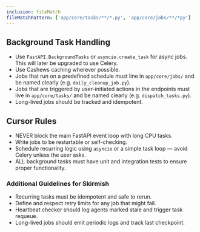 ```yaml
---
inclusion: fileMatch
fileMatchPattern: ['app/core/tasks/**/*.py', 'app/core/jobs/**/*py']
---
```


## Background Task Handling

- Use `FastAPI.BackgroundTasks` or `asyncio.create_task` for async jobs. This will later be upgraded to use Celery.
- Use Cashews caching wherever possible.
- Jobs that run on a predefined schedule must line in `app/core/jobs/` and be named clearly (e.g. `daily_cleanup_job.py`).
- Jobs that are triggered by user-initiated actions in the endpoints must live in `app/core/tasks/` and be named clearly (e.g. `dispatch_tasks.py`).
- Long-lived jobs should be tracked and idempotent.

## Cursor Rules

- NEVER block the main FastAPI event loop with long CPU tasks.
- Write jobs to be restartable or self-checking.
- Schedule recurring logic using `asyncio` or a simple task loop — avoid Celery unless the user asks.
- ALL background tasks must have unit and integration tests to ensure proper functionality.

### Additional Guidelines for Skirmish

- Recurring tasks must be idempotent and safe to rerun.
- Define and respect retry limits for any job that might fail.
- Heartbeat checker should log agents marked stale and trigger task requeue.
- Long-lived jobs should emit periodic logs and track last checkpoint.
